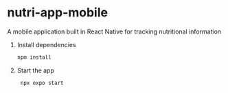 # nutri-app-mobile
A mobile application built in React Native for tracking nutritional information

1. Install dependencies

   ```bash
   npm install
   ```

2. Start the app

   ```bash
    npx expo start
   ```

